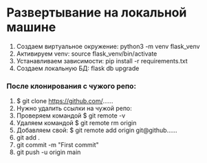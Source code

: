 # Развертывание на локальной машине
1. Создаем виртуальное окружение: python3 -m venv flask_venv
1. Активируем venv: source flask_venv/bin/activate
1. Устанавливаем зависимости: pip install -r requirements.txt
1. Создаем локальную БД: flask db upgrade

### После клонирования с чужого репо:
1. $ git clone https://github.com/......
2. Нужно удалить ссылки на чужой репо:
3. Проверяем командой $ git remote -v
4. Удаляем командой $ git remote rm origin
5. Добавляем свой: $ git remote add origin git@github......
6. git add .
7. git commit -m "First commit"
8. git push -u origin main